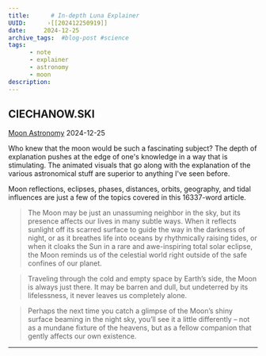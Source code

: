 ```yaml
---
title:      # In-depth Luna Explainer 
UUID:      ›[[202412250919]] 
date:     2024-12-25
archive_tags:  #blog-post #science 
tags:       
      - note
      - explainer
      - astronomy
      - moon
description: 
---
```

## CIECHANOW.SKI
[Moon Astronomy](https://ciechanow.ski/moon/)
2024-12-25

Who knew that the moon would be such a fascinating subject? The depth of explanation pushes at the edge of one's knowledge in a way that is stimulating. The animated visuals that go along with the explanation of the various astronomical stuff are superior to anything I've seen before. 

Moon reflections, eclipses, phases, distances, orbits, geography, and tidal influences are just a few of the topics covered in this 16337-word article.   

> The Moon may be just an unassuming neighbor in the sky, but its presence affects our lives in many subtle ways. When it reflects sunlight off its scarred surface to guide the way in the darkness of night, or as it breathes life into oceans by rhythmically raising tides, or when it cloaks the Sun in a rare and awe-inspiring total solar eclipse, the Moon reminds us of the celestial world right outside of the safe confines of our planet.

> Traveling through the cold and empty space by Earth’s side, the Moon is always just there. It may be barren and dull, but undeterred by its lifelessness, it never leaves us completely alone.

> Perhaps the next time you catch a glimpse of the Moon’s shiny surface beaming in the night sky, you’ll see it a little differently – not as a mundane fixture of the heavens, but as a fellow companion that gently affects our own existence.
----------------------------------
<!--
## Source: Bartosz Ciechanowski 

## See Also



## References

-->

